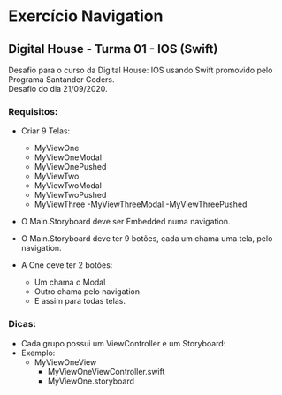 # Exercício Navigation
## Digital House - Turma 01 - IOS (Swift)

Desafio para o curso da Digital House: IOS usando Swift promovido pelo Programa Santander Coders.<br />
Desafio do dia 21/09/2020.


### Requisitos:
* Criar 9 Telas:
    - MyViewOne
    - MyViewOneModal
    - MyViewOnePushed
    - MyViewTwo
    - MyViewTwoModal
    - MyViewTwoPushed
    - MyViewThree
    -MyViewThreeModal
    -MyViewThreePushed

* O Main.Storyboard deve ser Embedded numa navigation.
* O Main.Storyboard deve ter 9 botões, cada um chama uma tela, pelo navigation.
* A One deve ter 2 botões:
    - Um chama o Modal
    - Outro chama pelo navigation
    - E assim para todas telas.
    
### Dicas:
* Cada grupo possui um ViewController e um Storyboard:
* Exemplo:
    - MyViewOneView    
        - MyViewOneViewController.swift
        - MyViewOne.storyboard

